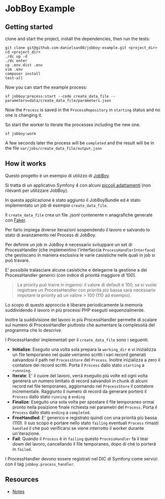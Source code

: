 # JobBoy Example

## Getting started

clone and start the project, install the dependencies, then run the tests:

```
git clone git@github.com:danielsan80/jobboy-example.git <project_dir>
cd <project_dir>
./dc up -d
./dc enter
cp .env.dist .env
vim .env
composer install
test-all
```

Now you can start the example process:

```
sf jobboy:process:start --code create_data_file --parameters=data/create_data_file/parameters.json 

```
Now the `Process` is saved in the `ProcessRepository` in `starting` status and no one is changing it.

So start the worker to iterate the processes including the new one.

```
sf jobboy:work
```

A few seconds later the process will be `completed` and the result
will be in the file `var/jobs/create_data_file/output.json`


## How it works
Questo progetto è un esempio di utilizzo di [JobBoy](https://github.com/danielsan80/jobboy).

Si tratta di un applicativo Symfony 4 con alcuni [piccoli adattamenti](./doc/notes.md)
(non rilevanti per utilizzare JobBoy).

In questa applicazione è stato aggiunto il JobBoyBundle ed è stato implementato un job di esempio `create_data_file`.

Il `create_data_file` crea un file .jsonl contenente n anagrafiche generate con
[Faker](https://github.com/fzaninotto/Faker).

Per farlo impiega diverse iterazioni sospendendo il lavoro e salvando lo stato di avanzamento nel Process di JobBoy.

Per definire un job in JobBoy è necessario sviluppare un set di ProcessHandler (che implementino l'interfaccia
`ProcessHandlerInterface`) che gestiscano in maniera esclusiva le varie casistiche nelle quali in job si può
travare.

E' possibile tralasciare alcune casistiche e delegarne la gestione a dei ProcessHandler generici
(con indice di priorità maggiore di 100). 

> La priority può trarre in inganno: il valore di default è 100, se si vuole registrare un ProcessHandler con
priorità più bassa sarà necessario impotare la priority ad un valore > 100 (110 ad esempio).  

Lo scopo di questo approccio è liberare periodicamente la memoria suddividendo il lavoro in più processi PHP eseguiti
sequenzialmente.

Inoltre la suddivisione del lavoro in più ProcessHandler permette di scalare sul numero di ProcessHandler piuttosto che
aumentare la complessità del programma che lo descrive.

I ProcessHandler implementati per il `create_data_file` sono i seguenti:

- **Initialize**: Eseguito una volta sola prepara la `working_dir` e vi inizializza un file temporaneo nel quale
verranno scritti i vari record generati salvandosi il path nel `ProcessStore` del `Process`. Inoltre inizializza a zero
il contatore dei record scritti. Porta il `Process` dallo stato `starting` a `runnning`.
- **Iterate**: E' il cuore del lavoro, verrà eseguito più volte ed ogni volta genererà un numero limitato di record 
salvandoli in chunk di alcuni record nel file temporaneo, aggiornando nel `ProcessStore` il contatore incrementale.
Raggiunto il numero di record da generare porterò il `Process` dallo stato `running` a `ending`
- **Finalize**: Eseguito una sola volta per spostare il file temporaneo ormai pronto nella posizione finale
richiesta nei parametri del `Process`. Porta il `Process` dallo stato `ending` a `completed`.
- **FreeHandled**: E' generico e registrato quindi con una priorità più bassa (110). Il suo scopo è portare nello
stato `failing` eventuali `Process` rimasti `handled` il che può verificarsi se viene interrotto il worker
durante un'iterazione.
- **Fail**: Quando il `Process` è in `failing` questo `ProcessHandler` fa il tear down del lavoro, cancellando il file
temporaneo, dopo di ché lo porterà in `failed`.   


I ProcessHandler devono essere registrati nel DIC di Symfony come servizi con il tag `jobboy.process_handler`.



## Resources
- [Notes](./doc/notes.md)
